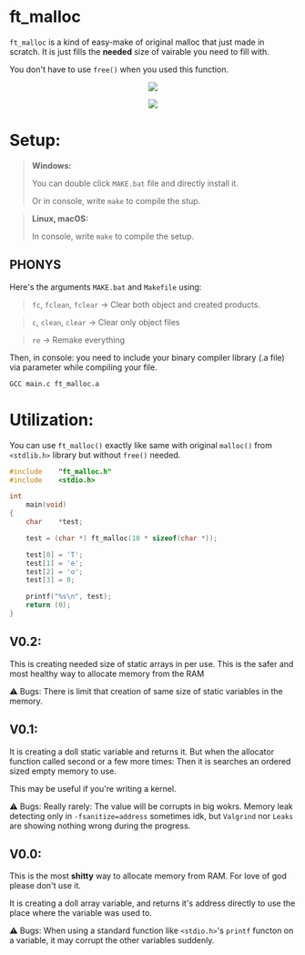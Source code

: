 # ft_malloc

`ft_malloc` is a kind of easy-make of original malloc that just made in scratch. It is just fills the **needed** size of vairable you need to fill with.

You don't have to use `free()` when you used this function.

<P ALIGN="CENTER"><IMG SRC="https://cdn.discordapp.com/attachments/630843149778157623/1081229366865956945/maximum-tension.png"></P>

<P ALIGN="CENTER"><IMG SRC="https://cdn.discordapp.com/attachments/630843149778157623/1081229311144640562/maximum-tension.png"></P>

# Setup:

> **Windows:**
>
> You can double click `MAKE.bat` file and directly install it.
> 
> Or in console, write `make` to compile the stup.

> **Linux, macOS:**
> 
> In console, write `make` to compile the setup.

## PHONYS

Here's the arguments `MAKE.bat` and `Makefile` using:

> `fc`, `fclean`, `fclear` -> Clear both object and created products.

> `c`, `clean`, `clear` -> Clear only object files

> `re` -> Remake everything

Then, in console: you need to include your binary compiler library (.a file) via parameter while compiling your file.

```
GCC main.c ft_malloc.a
```
	
# Utilization:

You can use `ft_malloc()` exactly like same with original `malloc()` from `<stdlib.h>` library but without `free()` needed.

```c
#include	"ft_malloc.h"
#include	<stdio.h>

int
	main(void)
{
	char	*test;

	test = (char *) ft_malloc(10 * sizeof(char *));

	test[0] = 'T';
	test[1] = 'e';
	test[2] = 'o';
	test[3] = 0;

	printf("%s\n", test);
	return (0);
}
```

## V0.2:

This is creating needed size of static arrays in per use. This is the safer and most healthy way to allocate memory from the RAM

⚠️ Bugs: There is limit that creation of same size of static variables in the memory.

## V0.1:

It is creating a doll static variable and returns it. But when the allocator function called second or a few more times: Then it is searches an ordered sized empty memory to use.

This may be useful if you're writing a kernel.

⚠️ Bugs: Really rarely: The value will be corrupts in big wokrs. Memory leak detecting only in `-fsanitize=address` sometimes idk, but `Valgrind` nor `Leaks` are showing nothing wrong during the progress.

## V0.0:

This is the most **shitty** way to allocate memory from RAM. For love of god please don't use it.

It is creating a doll array variable, and returns it's address directly to use the place where the variable was used to.

⚠️ Bugs: When using a standard function like `<stdio.h>`'s `printf` functon on a variable, it may corrupt the other variables suddenly.
